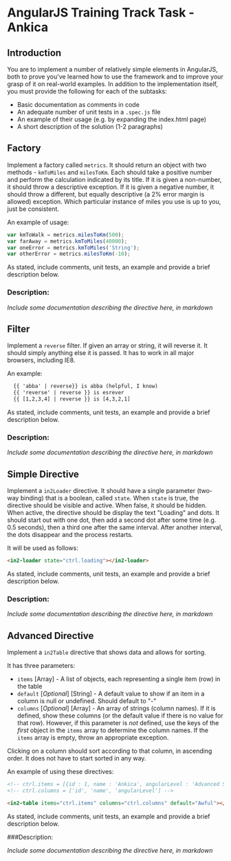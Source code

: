 # AngularJS Training Track Task - Ankica

## Introduction

You are to implement a number of relatively simple elements in AngularJS, both to prove you've learned how to use the framework and to improve your grasp of it on real-world examples. In addition to the implementation itself, you must provide the following for each of the subtasks:

  - Basic documentation as comments in code
  - An adequate number of unit tests in a `.spec.js` file
  - An example of their usage (e.g. by expanding the index.html page)
  - A short description of the solution (1-2 paragraphs)

## Factory

Implement a factory called `metrics`. It should return an object with two methods - `kmToMiles` and `milesToKm`. Each should take a positive number and perform the calculation indicated by its title. If it is given a non-number, it should throw a descriptive exception. If it is given a negative number, it should throw a different, but equally descriptive (a 2% error margin is allowed) exception. Which particular instance of miles you use is up to you, just be consistent.

An example of usage:

```javascript
var kmToWalk = metrics.milesToKm(500);
var farAway = metrics.kmToMiles(40000);
var oneError = metrics.kmToMiles('String');
var otherError = metrics.milesToKm(-10);
```

As stated, include comments, unit tests, an example and provide a brief description below.

### Description:

*Include some documentation describing the directive here, in markdown*

## Filter

Implement a `reverse` filter. If given an array or string, it will reverse it. It should simply anything else it is passed. It has to work in all major browsers, including IE8.

An example:

```html
  {{ 'abba' | reverse}} is abba (helpful, I know)
  {{ 'reverse' | reverse }} is esrever
  {{ [1,2,3,4] | reverse }} is [4,3,2,1]
```

As stated, include comments, unit tests, an example and provide a brief description below.

### Description:

*Include some documentation describing the directive here, in markdown*

## Simple Directive

Implement a `in2Loader` directive. It should have a single parameter (two-way binding) that is a boolean, called `state`. When `state` is true, the directive should be visible and active. When false, it should be hidden. When active, the directive should be display the text "Loading" and dots. It should start out with one dot, then add a second dot after some time (e.g. 0.5 seconds), then a third one after the same interval. After another interval, the dots disappear and the process restarts.

It will be used as follows:

```html
<in2-loader state="ctrl.loading"></in2-loader>
```

As stated, include comments, unit tests, an example and provide a brief description below.

### Description:

*Include some documentation describing the directive here, in markdown*

## Advanced Directive

Implement a `in2Table` directive that shows data and allows for sorting.

It has three parameters:
  - `items` [Array] - A list of objects, each representing a single item (row) in the table
  - `default` [*Optional*] [String] - A default value to show if an item in a column is null or undefined. Should default to "-"
  - `columns` [*Optional*] [Array] - An array of strings (column names). If it is defined, show these columns (or the default value if there is no value for that row). However, if this parameter is *not* defined, use the keys of the *first* object in the `items` array to determine the column names. If the `items` array is empty, throw an appropriate exception.

Clicking on a column should sort according to that column, in ascending order. It does not have to start sorted in any way.

An example of using these directives:

```html
<!-- ctrl.items = [{id : 1, name : 'Ankica', angularLevel : 'Advanced Super Expert'}, {id : 2, name : 'Lukica'}] -->
<!-- ctrl.columns = ['id', 'name', 'angularLevel'] -->

<in2-table items="ctrl.items" columns="ctrl.columns" default="Awful"></in2-table>
```

As stated, include comments, unit tests, an example and provide a brief description below.

###Description:

*Include some documentation describing the directive here, in markdown*
